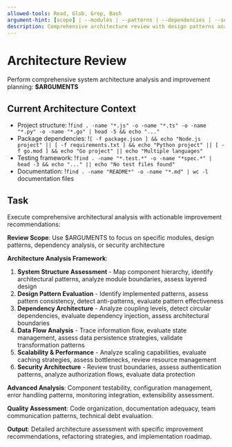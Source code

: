```yaml
---
allowed-tools: Read, Glob, Grep, Bash
argument-hint: [scope] | --modules | --patterns | --dependencies | --security
description: Comprehensive architecture review with design patterns analysis and improvement recommendations
---
```


# Architecture Review

Perform comprehensive system architecture analysis and improvement planning: **$ARGUMENTS**

## Current Architecture Context

- Project structure: !`find . -name "*.js" -o -name "*.ts" -o -name "*.py" -o -name "*.go" | head -5 && echo "..."`
- Package dependencies: !`[ -f package.json ] && echo "Node.js project" || [ -f requirements.txt ] && echo "Python project" || [ -f go.mod ] && echo "Go project" || echo "Multiple languages"`
- Testing framework: !`find . -name "*.test.*" -o -name "*spec.*" | head -3 && echo "..." || echo "No test files found"`
- Documentation: !`find . -name "README*" -o -name "*.md" | wc -l` documentation files

## Task

Execute comprehensive architectural analysis with actionable improvement recommendations:

**Review Scope**: Use $ARGUMENTS to focus on specific modules, design patterns, dependency analysis, or security architecture

**Architecture Analysis Framework**:
1. **System Structure Assessment** - Map component hierarchy, identify architectural patterns, analyze module boundaries, assess layered design
2. **Design Pattern Evaluation** - Identify implemented patterns, assess pattern consistency, detect anti-patterns, evaluate pattern effectiveness
3. **Dependency Architecture** - Analyze coupling levels, detect circular dependencies, evaluate dependency injection, assess architectural boundaries
4. **Data Flow Analysis** - Trace information flow, evaluate state management, assess data persistence strategies, validate transformation patterns
5. **Scalability & Performance** - Analyze scaling capabilities, evaluate caching strategies, assess bottlenecks, review resource management
6. **Security Architecture** - Review trust boundaries, assess authentication patterns, analyze authorization flows, evaluate data protection

**Advanced Analysis**: Component testability, configuration management, error handling patterns, monitoring integration, extensibility assessment.

**Quality Assessment**: Code organization, documentation adequacy, team communication patterns, technical debt evaluation.

**Output**: Detailed architecture assessment with specific improvement recommendations, refactoring strategies, and implementation roadmap.
